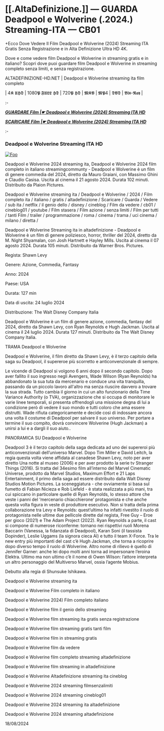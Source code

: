 # [[.AltaDefinizione.]] — GUARDA Deadpool e Wolverine (.2024.) Streaming-ITA — CB01 
+Ecco Dove Vedere Il Film Deadpool e Wolverine (2024) Streaming ITA Gratis Senza Registrazione e in Alta Definizione Ultra HD 4K.

Dove e come vedere film Deadpool e Wolverine in streaming gratis e in italiano? Scopri dove puoi guardare film Deadpool e Wolverine in streaming completo senza limiti, e senza registrazione.

ALTADEFINIZIONE-HD.NET | Deadpool e Wolverine streaming ita film completo

| 4𝕶 𝖀𝕳𝕯 | 1080𝕻 𝕱𝖀𝕷𝕷 𝕳𝕯 | 720𝕻 𝕳𝕯 | 𝕸𝕶𝖁 | 𝕸𝕻4 | 𝕯𝖁𝕯 | 𝕭𝖑𝖚-𝕽𝖆𝖞 |

:-

<p><b><I><a href="https://www.megavids.online/it/movie/533535/deadpool-wolverine?gicoy" rel="noopener">GUARDARE Film |☛ Deadpool e Wolverine (2024) Streaming ITA HD</a></I></b></p>

<p><b><I><a href="https://www.megavids.online/it/movie/533535/deadpool-wolverine?gicoy" rel="noopener">SCARICARE Film |☛ Deadpool e Wolverine (2024) Streaming ITA HD</a></I></b></p>

:-

### Deadpool e Wolverine Streaming ITA HD

<a href="https://www.megavids.online/it/movie/533535/deadpool-wolverine?gicoy" rel="nofollow"><img src="https://camo.githubusercontent.com/917e6ed5c302499242165dcc02bdbce85c075fd21b35918eb9c0b771855261b8/68747470733a2f2f7374617469632e7769787374617469632e636f6d2f6d656469612f6232343966395f61646163386637306662336634356238383639313639366337376465313866337e6d76322e676966" alt="Foo" style="max-width: 100%;"></a>

Deadpool e Wolverine 2024 streaming ita, Deadpool e Wolverine 2024 film completo in italiano streamingcommunty - Deadpool e Wolverine è un film di genere commedia del 2024, diretto da Mauro Graiani, con Massimo Ghini e Claudio Casisa. Uscita al cinema il 21 agosto 2024. Durata 102 minuti. Distribuito da Plaion Pictures.

Deadpool e Wolverine streaming ita / Deadpool e Wolverine / 2024 / Film completo ita / italiano / gratis / altadefinizione / Scaricare / Guarda / Vedere / sub ita / netflix / il genio dello / disney / cineblog / Film da vedere / cb01 / cineblog01 / youtube / Film stasera / Film azione / senza limiti / Film per tutti / tanti Film / trailer / programmazione / roma / cinema / trama / uci cinema / milano / diretta /

Deadpool e Wolverine Streaming ita in altadefinizione - Deadpool e Wolverine è un film di genere poliziesco, horror, thriller del 2024, diretto da M. Night Shyamalan, con Josh Hartnett e Hayley Mills. Uscita al cinema il 07 agosto 2024. Durata 105 minuti. Distribuito da Warner Bros. Pictures.

Regista: Shawn Levy

Genere: Azione, Commedia, Fantasy

Anno: 2024

Paese: USA

Durata: 127 min

Data di uscita: 24 luglio 2024

Distribuzione: The Walt Disney Company Italia

Deadpool e Wolverine è un film di genere azione, commedia, fantasy del 2024, diretto da Shawn Levy, con Ryan Reynolds e Hugh Jackman. Uscita al cinema il 24 luglio 2024. Durata 127 minuti. Distribuito da The Walt Disney Company Italia.

TRAMA Deadpool e Wolverine

Deadpool e Wolverine, il film diretto da Shawn Levy, è il terzo capitolo della saga su Deadpool, il supereroe più scorretto e anticonvenzionale di sempre.

Le vicende di Deadpool si volgono 6 anni dopo il secondo capitolo.
Dopo aver fallito il suo ingresso negli Avengers, Wade Wilson (Ryan Reynolds) ha abbandonato la sua tuta da mercenario e conduce una vita tranquilla, passando da un piccolo lavoro all'altro ma senza riuscire davvero a trovare la sua strada.
Tutto cambia il giorno in cui un alto funzionario della Time Variance Authority (o TVA), organizzazione che si occupa di monitorare le varie linee temporali, si presenta offrendogli una missione degna di lui a condizione però di vedere il suo mondo e tutti coloro che ama essere distrutti. Wade rifiuta categoricamente e decide così di indossare ancora una volta il costume di Deadpool per salvare il suo universo. Per portare a termine il suo compito, dovrà convincere Wolverine (Hugh Jackman) a unirsi a lui e a dargli il suo aiuto..

PANORAMICA SU Deadpool e Wolverine

Deadpool 3 è il terzo capitolo della saga dedicata ad uno dei supereroi più anticonvenzionali dell’universo Marvel. Dopo Tim Miller e David Leitch, la regia questa volta viene affidata al canadese Shawn Levy, noto per aver diretto Una notte al museo (2006) e per aver prodotto la serie tv Stranger Things (2016). Si tratta del 34esimo film all’interno del Marvel Cinematic Universe, prodotto da Marvel Studios, Maximum Effort e 21 Laps Entertainment, il primo della saga ad essere distribuito dalla Walt Disney Studios Motion Pictures. La sceneggiatura - che ovviamente si basa sul fumetto di Fabian Nicieza e Rob Liefeld - è stata realizzata a più mani, tra cui spiccano in particolare quelle di Ryan Reynolds, lo stesso attore che veste i panni del ‘mercenario chiacchierone’ protagonista e che anche questa volta figura in veste di produttore esecutivo. Non si tratta della prima collaborazione tra Levy e Reynolds: quest’ultimo ha infatti rivestito il ruolo di protagonista nelle ultime due pellicole dirette dal regista, Free Guy – Eroe per gioco (2021) e The Adam Project (2022). Ryan Reynolds a parte, il cast si compone di numerose riconferme: tornano nei rispettivi ruoli Morena Baccarin (Vanessa, la fidanzata di Deadpool), Karan Soni (il tassista Dopinder), Leslie Uggams (la signora cieca Al) e tutto il team X-Force. Tra le new entry più importanti del cast c’è Hugh Jackman, che torna a ricoprire dopo diverso tempo il ruolo di Wolverine. Altro nome di rilievo è quello di Jennifer Garner: anche lei dopo molti anni torna ad impersonare l’eroina Elektra. Ultimo ma non ultimo c’è il nome di Owen Wilson: l’attore interpreta un altro personaggio del Multiverso Marvel, ossia l’agente Mobius.

Debutto alla regia di Shunsuke Ishikawa.

Deadpool e Wolverine streaming ita 

Deadpool e Wolverine Film completo in italiano 

Deadpool e Wolverine 2024) Film completo italiano

Deadpool e Wolverine film il genio dello streaming

Deadpool e Wolverine film streaming ita gratis senza registrazione

Deadpool e Wolverine film streaming gratis tanti film

Deadpool e Wolverine film in streaming gratis

Deadpool e Wolverine film da vedere

Deadpool e Wolverine film completo streaming altadefinizione

Deadpool e Wolverine film streaming in altadefinizione

Deadpool e Wolverine Altadefinizione streaming ita cineblog

Deadpool e Wolverine 2024 streaming filmsenzalimiti

Deadpool e Wolverine 2024 streaming cineblog01

Deadpool e Wolverine 2024 streaming ita altadefinizione

Deadpool e Wolverine 2024 streaming altadefinizione

18/08/2024
